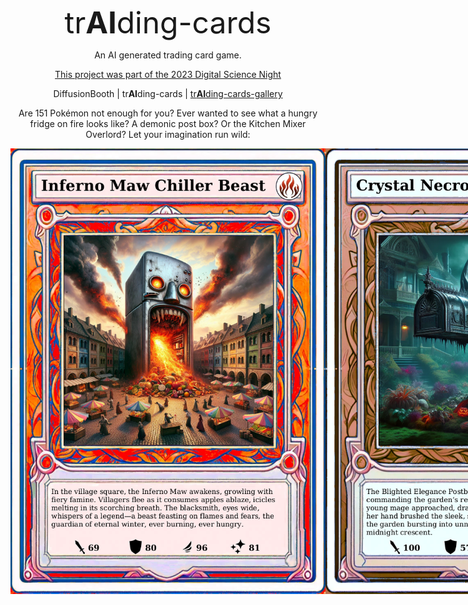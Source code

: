 <font size="+10"><p style="text-align: center;">tr<b>AI</b>ding-cards</p></font>
<p style="text-align: center;">An AI generated trading card game.</p>
<p style="text-align: center;"><a href="">This project was part of the 2023 Digital Science Night</a></p>
<p style="text-align: center;">DiffusionBooth | tr<b>AI</b>ding-cards | <a href="https://github.com/okafke/trAIding-cards-gallery">tr<b>AI</b>ding-cards-gallery</a></p>

<p style="text-align: center;">Are 151 Pokémon not enough for you? Ever wanted to see what a hungry fridge on fire looks like? A demonic post box? Or the Kitchen Mixer Overlord? Let your imagination run wild:</p>

<!DOCTYPE html>
<html lang="en">
<head>
  <meta charset="UTF-8">
  <meta name="viewport" content="width=device-width, initial-scale=1.0">
  <title>Image Alignment</title>
  <style>
    .image-container {
        display: flex;
    }

    .image-container img {
        width: 50px;
        height: auto;
        margin-right: 10px;
    }

  </style>
</head>
<body>

<div class="image-container">
  <img src="docs/30e58b0f-581a-4b0a-9882-e96f4748d196-card.png" alt="Image 1">
  <img src="docs/1ed73ae7-d02c-44e9-8a14-534af9dd952e-card.png" alt="Image 2">
  <img src="docs/75f2569e-c54a-4e80-8131-51189901c996-card.png" alt="Image 3">
  <img src="docs/bdf3bbb5-9954-4707-8b24-6f23d830bccc-card.png" alt="Image 4">
  <img src="docs/13898eb7-c8e0-42d4-bfac-5c3398da3f45-card.png" alt="Image 5">
  <img src="docs/7de6da01-7386-4419-aa9d-23d838f4fba2-card.png" alt="Image 6">
</div>

</body>
</html>